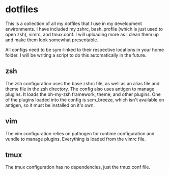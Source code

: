 # dotfiles
This is a collection of all my dotfiles that I use in my development environments. I have included my zshrc, bash_profile (which is just used to open zsh), vimrc, and tmux.conf. I will uploading more as I clean them up and make them look somewhat presentable.

All configs need to be sym-linked to their respective locations in your home folder. I will be writing a script to do this automatically in the future.

## zsh
The zsh configuration uses the base zshrc file, as well as an alias file and theme file in the zsh directory. The config also uses antigen to manage plugins. It loads the oh-my-zsh framework, theme, and other plugins. One of the plugins loaded into the config is scm_breeze, which isn't available on antigen, so it must be installed on it's own. 

## vim
The vim configuration relies on pathogen for runtime configuration and vundle to manage plugins. Everything is loaded from the vimrc file.

## tmux
The tmux configuration has no dependencies, just the tmux.conf file.
